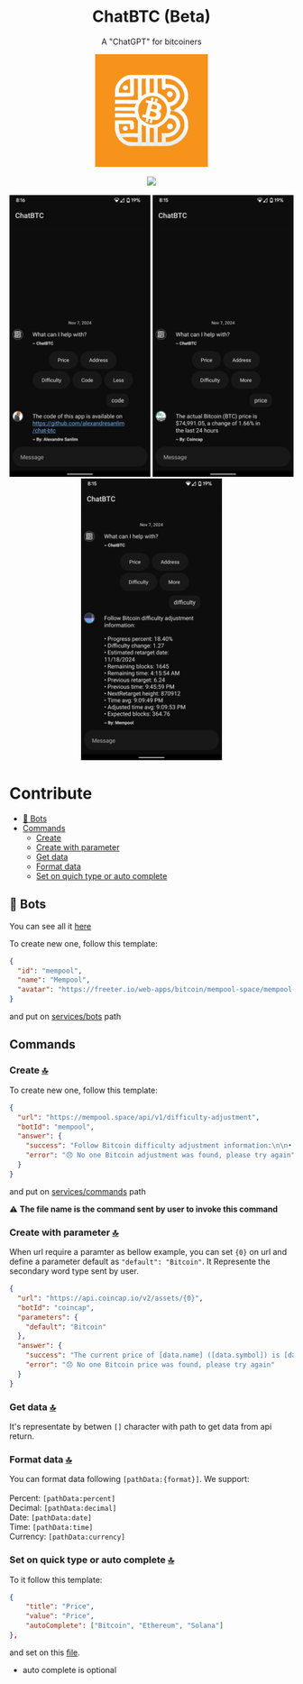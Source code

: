 <h1 align='center'> ChatBTC (Beta) </h1>
<p align='center'> A "ChatGPT" for bitcoiners </p>

<p align='center'> 
  <img width='200' src='https://github.com/alexandresanlim/chat-btc/blob/master/assets/images/logo/orange.png?raw=true' />
 </p>
 
 <p align='center'> 
  <a href='https://play.google.com/store/apps/details?id=io.github.aichatbtc'><img src="https://img.shields.io/badge/Google_Play-414141?style=for-the-badge&logo=google-play&logoColor=white" /></a>
  <!--<a href='https://install.appcenter.ms/users/alexandre.sanlim/apps/pix-off/distribution_groups/public'><img src="https://img.shields.io/badge/Android_Apk-3DDC84?style=for-the-badge&logo=android&logoColor=white" /></a>-->
</p>
    
<p align='center'>
  <img width="250" src="https://github.com/alexandresanlim/chat-btc/blob/master/assets/images/store/google-play/1.png?raw=true"/> <img width="250" src="https://github.com/alexandresanlim/chat-btc/blob/master/assets/images/store/google-play/2.png?raw=true"/>  <img width="250" src="https://github.com/alexandresanlim/chat-btc/blob/master/assets/images/store/google-play/3.png?raw=true"/> 
 </p>
  
# Contribute

- [🤖 Bots](#-bots)
- [Commands](#commands)
  - [Create](#commands)
  - [Create with parameter](#create-with-parameter)
  - [Get data](#get-data)
  - [Format data](#format-data)
  - [Set on quich type or auto complete](#set-on-quick-type-or-auto-complete)



## 🤖 Bots
<p>
  You can see all it <a href='https://github.com/alexandresanlim/chat-btc/tree/master/services/bots'>here</a>
</p>

To create new one, follow this template:
```json
{
  "id": "mempool",
  "name": "Mempool",
  "avatar": "https://freeter.io/web-apps/bitcoin/mempool-space/mempool-space.png"
}
```
and put on [services/bots](https://github.com/alexandresanlim/chat-btc/tree/master/services/bots) path

## Commands

### Create [🔝](#contribute)
To create new one, follow this template:
```json
{
  "url": "https://mempool.space/api/v1/difficulty-adjustment",
  "botId": "mempool",
  "answer": {
    "success": "Follow Bitcoin difficulty adjustment information:\n\n• Progress percent: [progressPercent:percent]\n• Difficulty change: [difficultyChange:decimal]\n• Estimated retarget date: [estimatedRetargetDate:date]\n• Remaining blocks: [remainingBlocks]\n• Remaining time: [remainingTime:time]\n• Previous retarget: [previousRetarget:decimal]\n• Previous time: [previousTime:time]\n• NextRetarget height: [nextRetargetHeight]\n• Time avg: [timeAvg:time]\n• Adjusted time avg: [adjustedTimeAvg:time]\n• Expected blocks: [expectedBlocks:decimal]",
    "error": "😞 No one Bitcoin adjustment was found, please try again"
  }
}
```
and put on [services/commands](https://github.com/alexandresanlim/chat-btc/tree/master/services/commands) path

⚠️ <b>The file name is the command sent by user to invoke this command</b>

### Create with parameter [🔝](#contribute)

When url require a paramter as bellow example, you can set `{0}` on url and define a parameter default as `"default": "Bitcoin"`. It Represente the secondary word type sent by user.

```json
{
  "url": "https://api.coincap.io/v2/assets/{0}",
  "botId": "coincap",
  "parameters": {
    "default": "Bitcoin"
  },
  "answer": {
    "success": "The current price of [data.name] ([data.symbol]) is [data.priceUsd:currency], over the past 24 hours, it has changed by [data.changePercent24Hr:percent]",
    "error": "😞 No one Bitcoin price was found, please try again"
  }
}
```
### Get data [🔝](#contribute)
It's representate by betwen `[]` character with path to get data from api return.

### Format data [🔝](#contribute)
You can format data following `[pathData:{format}]`. We support:</br></br>
Percent: `[pathData:percent]`</br>
Decimal: `[pathData:decimal]`</br>
Date: `[pathData:date]`</br>
Time: `[pathData:time]`</br>
Currency: `[pathData:currency]`</br>

### Set on quick type or auto complete [🔝](#contribute)

To it follow this template:

```json
{
    "title": "Price",
    "value": "Price",
    "autoComplete": ["Bitcoin", "Ethereum", "Solana"]
},
```
and set on this [file](https://github.com/alexandresanlim/chat-btc/blob/master/services/commands/commandList/list_us.json).

- auto complete is optional



